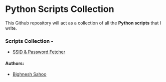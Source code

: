 # Python Scripts Collection
This Github repository will act as a collection of all the **Python scripts** that I write.

### Scripts Collection -
- [SSID & Password Fetcher](ssid-password-fetcher)

#### Authors:
- [Bighnesh Sahoo](https://github.com/bigsbunny)